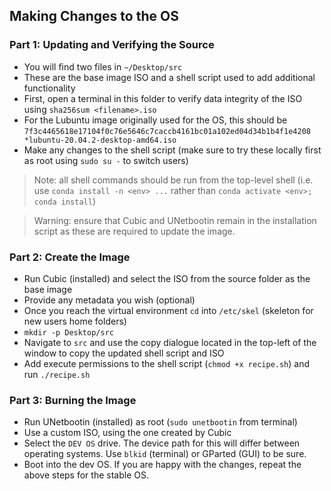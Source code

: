 ## Making Changes to the OS

### Part 1: Updating and Verifying the Source

- You will find two files in `~/Desktop/src`
- These are the base image ISO and a shell script used to add additional functionality
- First, open a terminal in this folder to verify data integrity of the ISO using `sha256sum <filename>.iso`
- For the Lubuntu image originally used for the OS, this should be `7f3c4465618e17104f0c76e5646c7caccb4161bc01a102ed04d34b1b4f1e4208 *lubuntu-20.04.2-desktop-amd64.iso`
- Make any changes to the shell script (make sure to try these locally first as root using `sudo su -` to switch users)

> Note: all shell commands should be run from the top-level shell (i.e. use `conda install -n <env> ...` rather than `conda activate <env>; conda install`)

> Warning: ensure that Cubic and UNetbootin remain in the installation script as these are required to update the image.

### Part 2: Create the Image

- Run Cubic (installed) and select the ISO from the source folder as the base image
- Provide any metadata you wish (optional)
- Once you reach the virtual environment `cd` into `/etc/skel` (skeleton for new users home folders)
- `mkdir -p Desktop/src`
- Navigate to `src` and use the copy dialogue located in the top-left of the window to copy the updated shell script and ISO
- Add execute permissions to the shell script (`chmod +x recipe.sh`) and run `./recipe.sh`

### Part 3: Burning the Image

- Run UNetbootin (installed) as root (`sudo unetbootin` from terminal)
- Use a custom ISO, using the one created by Cubic
- Select the `DEV OS` drive. The device path for this will differ between operating systems. Use `blkid` (terminal) or GParted (GUI) to be sure.
- Boot into the dev OS. If you are happy with the changes, repeat the above steps for the stable OS.
